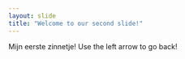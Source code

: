 ```yaml
---
layout: slide
title: "Welcome to our second slide!"
---
```

Mijn eerste zinnetje!
Use the left arrow to go back!
